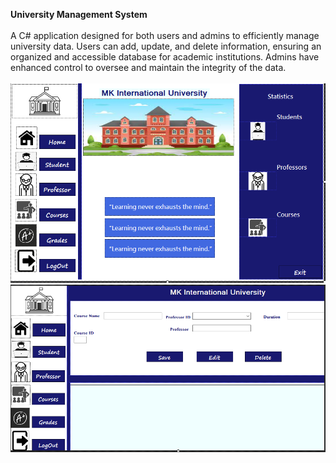 <b>University Management System</b><br><br>
A C# application designed for both users and admins to efficiently manage university data. Users can add, update, and delete information, ensuring an organized and accessible database for academic institutions. Admins have enhanced control to oversee and maintain the integrity of the data.<br><br>
![](sampleImages/home.PNG) <br>
![](sampleImages/courses.PNG)
